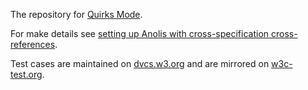 The repository for [Quirks Mode](http://quirks.spec.whatwg.org/).

For make details see [setting up Anolis with cross-specification cross-references](http://wiki.whatwg.org/wiki/Anolis).

Test cases are maintained on [dvcs.w3.org](http://dvcs.w3.org/hg/quirks-mode) and are mirrored on [w3c-test.org](http://w3c-test.org/quirks-mode/tests/).
